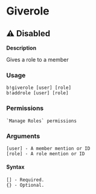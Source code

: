 # Giverole

## ⚠️ Disabled&#x20;



**Description**

Gives a role to a member

### Usage

```
b!giverole [user] [role]
b!addrole [user] [role]
```

### Permissions

```
`Manage Roles` permissions
```

### Arguments

```
[user] - A member mention or ID
[role] - A role mention or ID
```

#### Syntax

```
[] - Required.
{} - Optional.
```
